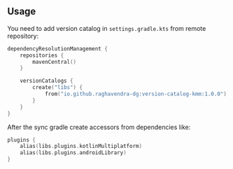 ## Usage

You need to add version catalog in `settings.gradle.kts` from remote repository:

```kotlin
dependencyResolutionManagement {
    repositories {
        mavenCentral()
    }

    versionCatalogs {
        create("libs") {
            from("io.github.raghavendra-dg:version-catalog-kmm:1.0.0")
        }
    }
}
```
After the sync gradle create accessors from dependencies like:

```kotlin
plugins {
    alias(libs.plugins.kotlinMultiplatform)
    alias(libs.plugins.androidLibrary)
}
```
